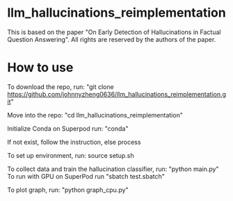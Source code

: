 # llm_hallucinations_reimplementation

This is based on the paper "On Early Detection of Hallucinations in Factual Question Answering". All rights are reserved by the authors of the paper.

# How to use
To download the repo, run: "git clone https://github.com/johnnyzheng0636/llm_hallucinations_reimplementation.git"

Move into the repo: "cd llm_hallucinations_reimplementation"

Initialize Conda on Superpod run: "conda"

If not exist, follow the instruction, else process

To set up environment, run: source setup.sh

To collect data and train the hallucination classifier, run: "python main.py" To run with GPU on SuperPod run "sbatch test.sbatch"

To plot graph, run: "python graph_cpu.py"

